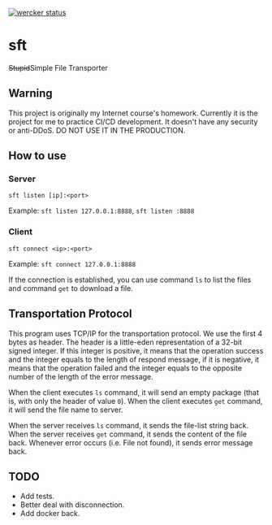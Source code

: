 [![wercker status](https://app.wercker.com/status/ddd250bc7c2e2c24bfe85689f8ff45ba/s/master "wercker status")](https://app.wercker.com/project/byKey/ddd250bc7c2e2c24bfe85689f8ff45ba)

# sft

<del>Stupid</del>Simple File Transporter

## Warning

This project is originally my Internet course's homework. Currently it is the project for me to practice CI/CD development. It doesn't have any security or anti-DDoS. DO NOT USE IT IN THE PRODUCTION.

## How to use

### Server

`sft listen [ip]:<port>`

Example: `sft listen 127.0.0.1:8888`, `sft listen :8888`

### Client

`sft connect <ip>:<port>`

Example: `sft connect 127.0.0.1:8888`

If the connection is established, you can use command `ls` to list the files and command `get` to download a file.

## Transportation Protocol

This program uses TCP/IP for the transportation protocol. We use the first 4 bytes as header. The header is a little-eden representation of a 32-bit signed integer. If this integer is positive, it means that the operation success and the integer equals to the length of respond message, if it is negative, it means that the operation failed and the integer equals to the opposite number of the length of the error message.  

When the client executes `ls` command, it will send an empty package (that is, with only the header of value `0`). When the client executes `get` command, it will send the file name to server.

When the server receives `ls` command, it sends the file-list string back. When the server receives `get` command, it sends the content of the file back. Whenever error occurs (i.e. File not found), it sends error message back.

## TODO

* Add tests.
* Better deal with disconnection.
* Add docker back.